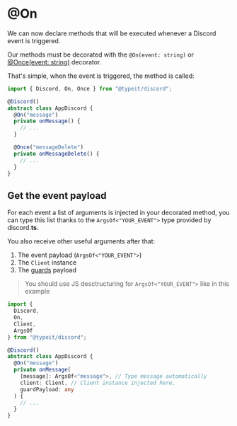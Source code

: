 # @On
We can now declare methods that will be executed whenever a Discord event is triggered.  

Our methods must be decorated with the `@On(event: string)` or [@Once(event: string)](/decorators/once) decorator.  

That's simple, when the event is triggered, the method is called:

```typescript
import { Discord, On, Once } from "@typeit/discord";

@Discord()
abstract class AppDiscord {
  @On("message")
  private onMessage() {
    // ...
  }

  @Once("messageDelete")
  private onMessageDelete() {
    // ...
  }
}
```

## Get the event payload
For each event a list of arguments is injected in your decorated method, you can type this list thanks to the `ArgsOf<"YOUR_EVENT">` type provided by discord.**ts**.

You also receive other useful arguments after that:
1. The event payload (`ArgsOf<"YOUR_EVENT">`)
2. The `Client` instance
3. The [guards](/discord.ts/decorators/guards) payload

> You should use JS desctructuring for `ArgsOf<"YOUR_EVENT">` like in this example

```typescript
import {
  Discord,
  On,
  Client,
  ArgsOf
} from "@typeit/discord";

@Discord()
abstract class AppDiscord {
  @On("message")
  private onMessage(
    [message]: ArgsOf<"message">, // Type message automatically
    client: Client, // Client instance injected here,
    guardPayload: any
  ) {
    // ...
  }
}
```
